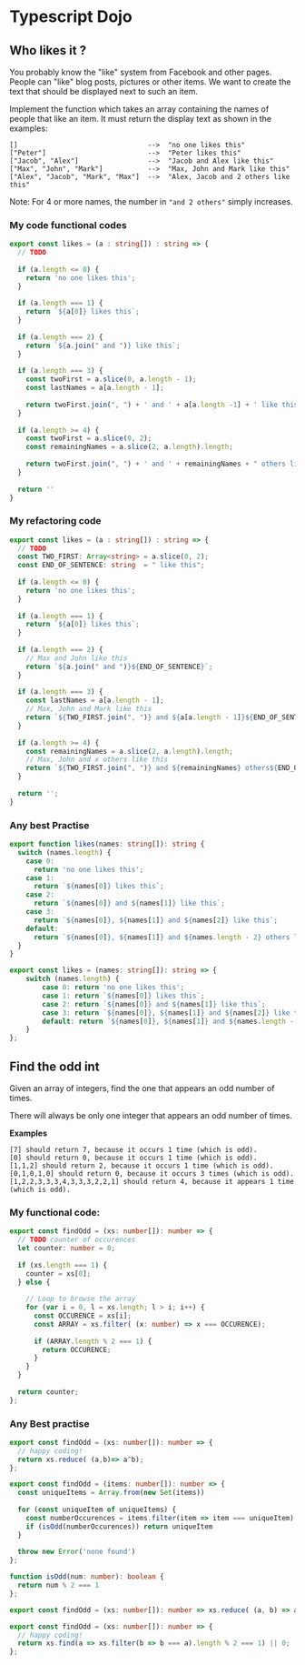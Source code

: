 # Typescript Dojo

## Who likes it ?
You probably know the "like" system from Facebook and other pages. People can "like" blog posts, pictures or other items. We want to create the text that should be displayed next to such an item.

Implement the function which takes an array containing the names of people that like an item. It must return the display text as shown in the examples:

```
[]                                -->  "no one likes this"
["Peter"]                         -->  "Peter likes this"
["Jacob", "Alex"]                 -->  "Jacob and Alex like this"
["Max", "John", "Mark"]           -->  "Max, John and Mark like this"
["Alex", "Jacob", "Mark", "Max"]  -->  "Alex, Jacob and 2 others like this"
```

Note: For 4 or more names, the number in `"and 2 others"` simply increases.

### My code functional codes
```typescript
export const likes = (a : string[]) : string => {
  // TODO
  
  if (a.length <= 0) {
    return 'no one likes this';
  }
  
  if (a.length === 1) {
    return `${a[0]} likes this`;
  } 
  
  if (a.length === 2) {
    return `${a.join(" and ")} like this`;
  }
  
  if (a.length === 3) {
    const twoFirst = a.slice(0, a.length - 1);
    const lastNames = a[a.length - 1];
    
    return twoFirst.join(", ") + ' and ' + a[a.length -1] + ' like this';
  }
  
  if (a.length >= 4) {
    const twoFirst = a.slice(0, 2);
    const remainingNames = a.slice(2, a.length).length;
    
    return twoFirst.join(", ") + ' and ' + remainingNames + " others like this";
  }
  
  return ''
}
```

### My refactoring code

```typescript
export const likes = (a : string[]) : string => {
  // TODO
  const TWO_FIRST: Array<string> = a.slice(0, 2);
  const END_OF_SENTENCE: string  = " like this";
  
  if (a.length <= 0) {
    return 'no one likes this';
  }
  
  if (a.length === 1) {
    return `${a[0]} likes this`;
  } 
  
  if (a.length === 2) {
    // Max and John like this
    return `${a.join(" and ")}${END_OF_SENTENCE}`;
  }
  
  if (a.length === 3) {
    const lastNames = a[a.length - 1];
    // Max, John and Mark like this 
    return `${TWO_FIRST.join(", ")} and ${a[a.length - 1]}${END_OF_SENTENCE}`;
  }
  
  if (a.length >= 4) {
    const remainingNames = a.slice(2, a.length).length;
    // Max, John and x others like this
    return `${TWO_FIRST.join(", ")} and ${remainingNames} others${END_OF_SENTENCE}`;
  }
  
  return '';
}
```

### Any best Practise

```typescript
export function likes(names: string[]): string {
  switch (names.length) {
    case 0:
      return 'no one likes this';
    case 1:
      return `${names[0]} likes this`;
    case 2:
      return `${names[0]} and ${names[1]} like this`;
    case 3:
      return `${names[0]}, ${names[1]} and ${names[2]} like this`;
    default:
      return `${names[0]}, ${names[1]} and ${names.length - 2} others like this`;
  }
}
```

```typescript
export const likes = (names: string[]): string => {
    switch (names.length) {
        case 0: return 'no one likes this';
        case 1: return `${names[0]} likes this`;
        case 2: return `${names[0]} and ${names[1]} like this`;
        case 3: return `${names[0]}, ${names[1]} and ${names[2]} like this`;
        default: return `${names[0]}, ${names[1]} and ${names.length - 2} others like this`;
    }
};
```

## Find the odd int

Given an array of integers, find the one that appears an odd number of times.

There will always be only one integer that appears an odd number of times.

**Examples**

```
[7] should return 7, because it occurs 1 time (which is odd).
[0] should return 0, because it occurs 1 time (which is odd).
[1,1,2] should return 2, because it occurs 1 time (which is odd).
[0,1,0,1,0] should return 0, because it occurs 3 times (which is odd).
[1,2,2,3,3,3,4,3,3,3,2,2,1] should return 4, because it appears 1 time (which is odd).
```

### My functional code:

```typescript
export const findOdd = (xs: number[]): number => {
  // TODO counter of occurences
  let counter: number = 0;
    
  if (xs.length === 1) {
    counter = xs[0];
  } else {
        
    // Loop to browse the array
    for (var i = 0, l = xs.length; l > i; i++) {
      const OCCURENCE = xs[i];
      const ARRAY = xs.filter( (x: number) => x === OCCURENCE);
      
      if (ARRAY.length % 2 === 1) {
        return OCCURENCE;
      }
    }
  }
    
  return counter;
};
```

### Any Best practise

```typescript
export const findOdd = (xs: number[]): number => {
  // happy coding!
  return xs.reduce( (a,b)=> a^b);
};
```

```typescript
export const findOdd = (items: number[]): number => {
  const uniqueItems = Array.from(new Set(items))
  
  for (const uniqueItem of uniqueItems) {
    const numberOccurences = items.filter(item => item === uniqueItem).length
    if (isOdd(numberOccurences)) return uniqueItem
  }
  
  throw new Error('none found')
};

function isOdd(num: number): boolean {
  return num % 2 === 1
};
```

```typescript
export const findOdd = (xs: number[]): number => xs.reduce( (a, b) => a ^ b, 0);
```

```typescript
export const findOdd = (xs: number[]): number => {
  // happy coding!
  return xs.find(a => xs.filter(b => b === a).length % 2 === 1) || 0;
};
```
